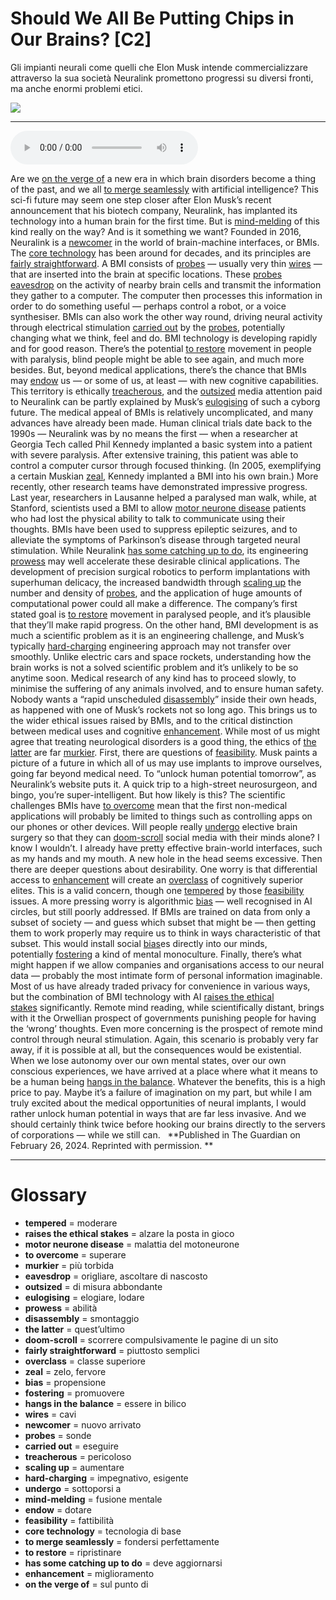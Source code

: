 # Should We All Be Putting Chips in Our Brains?   [C2]

Gli impianti neurali come quelli che Elon Musk intende commercializzare attraverso la sua società Neuralink promettono progressi su diversi fronti, ma anche enormi problemi etici.

![](Should%20We%20All%20Be%20Putting%20Chips%20in%20Our%20Brains.jpg)

--------------

<div>
<audio controls autoplay>
    <source src="https:/raw.githubusercontent.com/dartie/speakup/main/2024-05/Should%20We%20All%20Be%20Putting%20Chips%20in%20Our%20Brains.mp3" type="audio/mpeg">
</audio>
</div>


Are we [on the verge of](## "sul punto di") a new era in which brain disorders become a thing of the past, and we all [to merge seamlessly](## "fondersi perfettamente") with artificial intelligence? This sci-fi future may seem one step closer after Elon Musk’s recent announcement that his biotech company, Neuralink, has implanted its technology into a human brain for the first time. But is [mind-melding](## "fusione mentale") of this kind really on the way? And is it something we want?
Founded in 2016, Neuralink is a [newcomer](## "nuovo arrivato") in the world of brain-machine interfaces, or BMIs. The [core technology](## "tecnologia di base") has been around for decades, and its principles are [fairly straightforward](## "piuttosto semplici"). A BMI consists of [probes](## "sonde") — usually very thin [wires](## "cavi") — that are inserted into the brain at specific locations. These [probes](## "sonde") [eavesdrop](## "origliare, ascoltare di nascosto") on the activity of nearby brain cells and transmit the information they gather to a computer. The computer then processes this information in order to do something useful — perhaps control a robot, or a voice synthesiser. BMIs can also work the other way round, driving neural activity through electrical stimulation [carried out](## "eseguire") by the [probes](## "sonde"), potentially changing what we think, feel and do.
BMI technology is developing rapidly and for good reason. There’s the potential [to restore](## "ripristinare") movement in people with paralysis, blind people might be able to see again, and much more besides. But, beyond medical applications, there’s the chance that BMIs may [endow](## "dotare") us — or some of us, at least — with new cognitive capabilities. This territory is ethically [treacherous](## "pericoloso"), and the [outsized](## "di misura abbondante") media attention paid to Neuralink can be partly explained by Musk’s [eulogising](## "elogiare, lodare") of such a cyborg future.
The medical appeal of BMIs is relatively uncomplicated, and many advances have already been made. Human clinical trials date back to the 1990s — Neuralink was by no means the first — when a researcher at Georgia Tech called Phil Kennedy implanted a basic system into a patient with severe paralysis. After extensive training, this patient was able to control a computer cursor through focused thinking. (In 2005, exemplifying a certain Muskian [zeal](## "zelo, fervore"), Kennedy implanted a BMI into his own brain.)
More recently, other research teams have demonstrated impressive progress. Last year, researchers in Lausanne helped a paralysed man walk, while, at Stanford, scientists used a BMI to allow [motor neurone disease](## "malattia del motoneurone") patients who had lost the physical ability to talk to communicate using their thoughts. BMIs have been used to suppress epileptic seizures, and to alleviate the symptoms of Parkinson’s disease through targeted neural stimulation.
While Neuralink [has some catching up to do](## "deve aggiornarsi"), its engineering [prowess](## "abilità") may well accelerate these desirable clinical applications. The development of precision surgical robotics to perform implantations with superhuman delicacy, the increased bandwidth through [scaling up](## "aumentare") the number and density of [probes](## "sonde"), and the application of huge amounts of computational power could all make a difference. The company’s first stated goal is [to restore](## "ripristinare") movement in paralysed people, and it’s plausible that they’ll make rapid progress.
On the other hand, BMI development is as much a scientific problem as it is an engineering challenge, and Musk’s typically [hard-charging](## "impegnativo, esigente") engineering approach may not transfer over smoothly. Unlike electric cars and space rockets, understanding how the brain works is not a solved scientific problem and it’s unlikely to be so anytime soon. Medical research of any kind has to proceed slowly, to minimise the suffering of any animals involved, and to ensure human safety. Nobody wants a “rapid unscheduled [disassembly](## "smontaggio")” inside their own heads, as happened with one of Musk’s rockets not so long ago.
This brings us to the wider ethical issues raised by BMIs, and to the critical distinction between medical uses and cognitive [enhancement](## "miglioramento"). While most of us might agree that treating neurological disorders is a good thing, the ethics of [the latter](## "quest’ultimo") are far [murkier](## "più torbida").
First, there are questions of [feasibility](## "fattibilità"). Musk paints a picture of a future in which all of us may use implants to improve ourselves, going far beyond medical need. To “unlock human potential tomorrow”, as Neuralink’s website puts it. A quick trip to a high-street neurosurgeon, and bingo, you’re super-intelligent.
But how likely is this? The scientific challenges BMIs have [to overcome](## "superare") mean that the first non-medical applications will probably be limited to things such as controlling apps on our phones or other devices. Will people really [undergo](## "sottoporsi a") elective brain surgery so that they can [doom-scroll](## "scorrere compulsivamente le pagine di un sito") social media with their minds alone? I know I wouldn’t. I already have pretty effective brain-world interfaces, such as my hands and my mouth. A new hole in the head seems excessive.
Then there are deeper questions about desirability. One worry is that differential access to [enhancement](## "miglioramento") will create an [overclass](## "classe superiore") of cognitively superior elites. This is a valid concern, though one [tempered](## "moderare") by those [feasibility](## "fattibilità") issues. A more pressing worry is algorithmic [bias](## "propensione") — well recognised in AI circles, but still poorly addressed. If BMIs are trained on data from only a subset of society — and guess which subset that might be — then getting them to work properly may require us to think in ways characteristic of that subset. This would install social [bias](## "propensione")es directly into our minds, potentially [fostering](## "promuovere") a kind of mental monoculture.
Finally, there’s what might happen if we allow companies and organisations access to our neural data — probably the most intimate form of personal information imaginable. Most of us have already traded privacy for convenience in various ways, but the combination of BMI technology with AI [raises the ethical stakes](## "alzare la posta in gioco") significantly. Remote mind reading, while scientifically distant, brings with it the Orwellian prospect of governments punishing people for having the ‘wrong’ thoughts. Even more concerning is the prospect of remote mind control through neural stimulation. Again, this scenario is probably very far away, if it is possible at all, but the consequences would be existential. When we lose autonomy over our own mental states, over our own conscious experiences, we have arrived at a place where what it means to be a human being [hangs in the balance](## "essere in bilico"). Whatever the benefits, this is a high price to pay.
Maybe it’s a failure of imagination on my part, but while I am truly excited about the medical opportunities of neural implants, I would rather unlock human potential in ways that are far less invasive. And we should certainly think twice before hooking our brains directly to the servers of corporations — while we still can.  
**Published in The Guardian on February 26, 2024. Reprinted with permission. **

--------------

<div style = "display:block; clear:both; page-break-after:always;"></div>

# Glossary
* **tempered** = moderare
* **raises the ethical stakes** = alzare la posta in gioco
* **motor neurone disease** = malattia del motoneurone
* **to overcome** = superare
* **murkier** = più torbida
* **eavesdrop** = origliare, ascoltare di nascosto
* **outsized** = di misura abbondante
* **eulogising** = elogiare, lodare
* **prowess** = abilità
* **disassembly** = smontaggio
* **the latter** = quest’ultimo
* **doom-scroll** = scorrere compulsivamente le pagine di un sito
* **fairly straightforward** = piuttosto semplici
* **overclass** = classe superiore
* **zeal** = zelo, fervore
* **bias** = propensione
* **fostering** = promuovere
* **hangs in the balance** = essere in bilico
* **wires** = cavi
* **newcomer** = nuovo arrivato
* **probes** = sonde
* **carried out** = eseguire
* **treacherous** = pericoloso
* **scaling up** = aumentare
* **hard-charging** = impegnativo, esigente
* **undergo** = sottoporsi a
* **mind-melding** = fusione mentale
* **endow** = dotare
* **feasibility** = fattibilità
* **core technology** = tecnologia di base
* **to merge seamlessly** = fondersi perfettamente
* **to restore** = ripristinare
* **has some catching up to do** = deve aggiornarsi
* **enhancement** = miglioramento
* **on the verge of** = sul punto di
